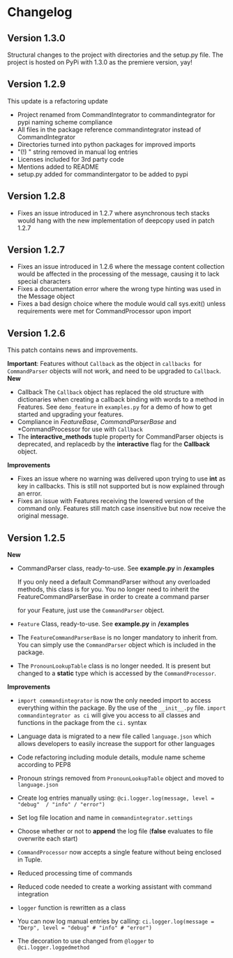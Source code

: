 
# Changelog

## Version 1.3.0
Structural changes to the project with directories and the setup.py file.
The project is hosted on PyPi with 1.3.0 as the premiere version, yay!

## Version 1.2.9
This update is a refactoring update

* Project renamed from CommandIntegrator to commandintegrator for pypi naming scheme compliance
* All files in the package reference commandintegrator instead of CommandIntegrator
* Directories turned into python packages for improved imports
* "(!) " string removed in manual log entries
* Licenses included for 3rd party code
* Mentions added to README
* setup.py added for commandintergator to be added to pypi

##  Version 1.2.8

* Fixes an issue introduced in 1.2.7 where asynchronous tech stacks would hang with the new implementation of deepcopy used in patch 1.2.7

##  Version 1.2.7

* Fixes an issue introduced in 1.2.6 where the message content collection would be affected in the processing of the message, causing it to lack special characters
* Fixes a documentation error where the wrong type hinting was used in the Message object
* Fixes a bad design choice where the module would call sys.exit() unless requirements were met for CommandProcessor upon import


##  Version 1.2.6

This patch contains news and improvements.

**Important**: Features without `Callback` as the object in `callbacks `for `CommandParser` objects will not work, and need to be upgraded to `Callback`.
**New**
* Callback 
The `Callback` object has replaced the old structure with dictionaries when creating a callback binding with words to a method in Features. See `demo_feature` in `examples.py` for a demo of how to get started and upgrading your features.
* Compliance in *FeatureBase*, *CommandParserBase* and *CommandProcessor for use with `Callback`
* The **interactive_methods** tuple property for CommandParser objects is deprecated, and replacedb by the **interactive** flag for the **Callback** object.

**Improvements**
* Fixes an issue where no warning was delivered upon trying to use **int** as key in callbacks. This is still not supported but is now explained through an error.
* Fixes an issue with Features receiving the lowered version of the command only. Features still match case insensitive but now receive the original message.

##  Version 1.2.5

**New**

* CommandParser class, ready-to-use. See **example.py** in **/examples** 

  If you only need a default CommandParser without any overloaded methods, this class is for you.
  You no longer need to inherit the FeatureCommandParserBase in order to create a command parser

  for your Feature, just use the `CommandParser` object.
  
* `Feature` Class, ready-to-use. See **example.py** in **/examples** 

* The `FeatureCommandParserBase` is no longer mandatory to inherit from. You can simply use the `CommandParser` object which is included in the package.
  
* The `PronounLookupTable` class is no longer needed. It is present but changed to a **static** type which is accessed by the `CommandProcessor`.
  

**Improvements**

* `import commandintegrator` is now the only needed import to access everything within the package. By the use of the `__init__.py` file. `import commandintegrator as ci` will give you access to all classes and functions in the package from the `ci.` syntax


* Language data is migrated to a new file called `language.json` which allows developers to easily increase the support for other languages
* Code refactoring including module details, module name scheme according to PEP8
* Pronoun strings removed from `PronounLookupTable` object and moved to `language.json` 
*  Create log entries manually using:
   `@ci.logger.log(message, level = "debug"  / "info" / "error")`
* Set log file location and name in `commandintegrator.settings`
  
* Choose whether or not to **append** the log file (**false** evaluates to file overwrite each start)
* `CommandProcessor` now accepts a single feature without being enclosed in Tuple.
* Reduced processing time of commands
* Reduced code needed to create a working assistant with command integration 
* `logger` function is rewritten as a class
* You can now log manual entries by calling:
   `ci.logger.log(message = "Derp", level = "debug" # "info" # "error")`
* The decoration to use changed from `@logger` to `@ci.logger.loggedmethod`
